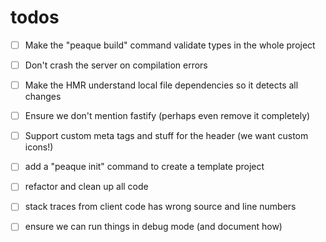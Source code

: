 # todos

- [ ] Make the "peaque build" command validate types in the whole project
- [ ] Don't crash the server on compilation errors
- [ ] Make the HMR understand local file dependencies so it detects all changes
- [ ] Ensure we don't mention fastify (perhaps even remove it completely)
- [ ] Support custom meta tags and stuff for the header (we want custom icons!)
- [ ] add a "peaque init" command to create a template project
- [ ] refactor and clean up all code
- [ ] stack traces from client code has wrong source and line numbers
- [ ] ensure we can run things in debug mode (and document how)


